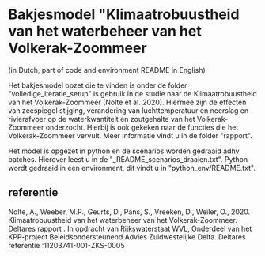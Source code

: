 # Bakjesmodel "Klimaatrobuustheid van het waterbeheer van het Volkerak-Zoommeer
(in Dutch, part of code and environment README in English)

Het bakjesmodel opzet die te vinden is onder de folder "volledige_iteratie_setup" is gebruik in de studie naar de Klimaatrobuustheid van het Volkerak-Zoommeer (Nolte et al. 2020).
Hiermee zijn de effecten van zeespiegel stijging, verandering van luchttemperatuur en neerslag en rivierafvoer op de waterkwantiteit en zoutgehalte van het Volkerak-Zoommeer onderzocht. Hierbij is ook gekeken naar de functies die het Volkerak-Zoommeer vervult. Meer informatie vindt u in de folder "rapport".

Het model is opgezet in python en de scenarios worden gedraaid adhv batches. Hierover leest u in de "_README_scenarios_draaien.txt". Python wordt gedraaid in een environment, dit vindt u in "python_env/README.txt".


## referentie
Nolte, A., Weeber, M.P., Geurts, D., Pans, S., Vreeken, D., Weiler, O., 2020. Klimaatrobuustheid van het waterbeheer van het Volkerak-Zoommeer. Deltares rapport . In opdracht van Rijkswaterstaat WVL, Onderdeel van het KPP-project Beleidsondersteunend Advies Zuidwestelijke Delta. Deltares referentie :11203741-001-ZKS-0005
